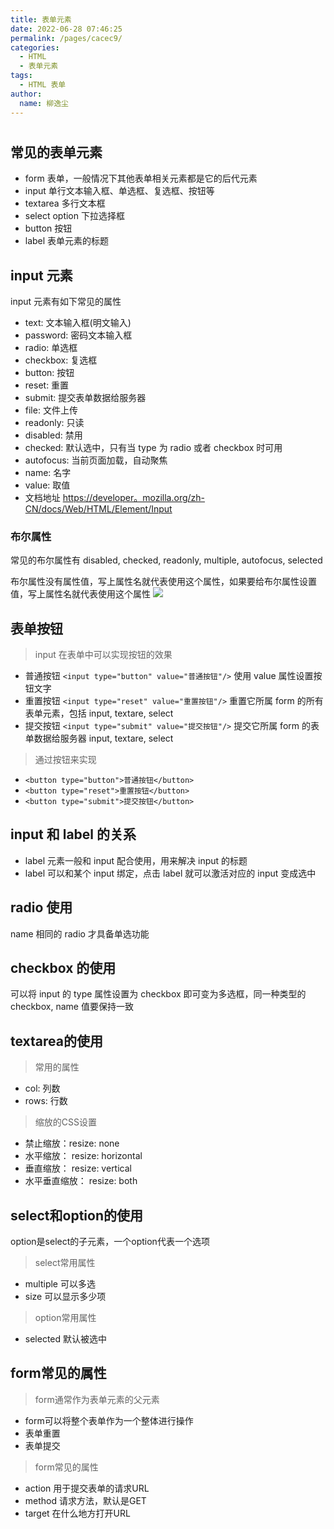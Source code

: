 ```yaml
---
title: 表单元素
date: 2022-06-28 07:46:25
permalink: /pages/cacec9/
categories:
  - HTML
  - 表单元素
tags:
  - HTML 表单
author:
  name: 柳逸尘
---
```


#

## 常见的表单元素

- form 表单，一般情况下其他表单相关元素都是它的后代元素
- input 单行文本输入框、单选框、复选框、按钮等
- textarea 多行文本框
- select option 下拉选择框
- button 按钮
- label 表单元素的标题

## input 元素

input 元素有如下常见的属性

- text: 文本输入框(明文输入)
- password: 密码文本输入框
- radio: 单选框
- checkbox: 复选框
- button: 按钮
- reset: 重置
- submit: 提交表单数据给服务器
- file: 文件上传
- readonly: 只读
- disabled: 禁用
- checked: 默认选中，只有当 type 为 radio 或者 checkbox 时可用
- autofocus: 当前页面加载，自动聚焦
- name: 名字
- value: 取值
- 文档地址 <a href="https://developer.mozilla.org/zh-CN/docs/Web/HTML/Element/Input" target="_blank">https://developer。mozilla.org/zh-CN/docs/Web/HTML/Element/Input</a>

### 布尔属性

常见的布尔属性有 disabled, checked, readonly, multiple, autofocus, selected<br/>

布尔属性没有属性值，写上属性名就代表使用这个属性，如果要给布尔属性设置值，写上属性名就代表使用这个属性
![](https://cdn.staticaly.com/gh/liuyichens/blog_img@main/20220628075948.png)

## 表单按钮

> input 在表单中可以实现按钮的效果

- 普通按钮 `<input type="button" value="普通按钮"/>` 使用 value 属性设置按钮文字
- 重置按钮 `<input type="reset" value="重置按钮"/>` 重置它所属 form 的所有表单元素，包括 input, textare, select
- 提交按钮 `<input type="submit" value="提交按钮"/>` 提交它所属 form 的表单数据给服务器 input, textare, select

> 通过按钮来实现

- `<button type="button">普通按钮</button>`
- `<button type="reset">重置按钮</button>`
- `<button type="submit">提交按钮</button>`

## input 和 label 的关系

- label 元素一般和 input 配合使用，用来解决 input 的标题
- label 可以和某个 input 绑定，点击 label 就可以激活对应的 input 变成选中

## radio 使用

name 相同的 radio 才具备单选功能

## checkbox 的使用

可以将 input 的 type 属性设置为 checkbox 即可变为多选框，同一种类型的 checkbox, name 值要保持一致


## textarea的使用
> 常用的属性
* col: 列数
* rows: 行数

> 缩放的CSS设置
* 禁止缩放：resize: none
* 水平缩放： resize: horizontal
* 垂直缩放： resize: vertical
* 水平垂直缩放： resize: both

## select和option的使用
option是select的子元素，一个option代表一个选项

> select常用属性
* multiple  可以多选
* size  可以显示多少项
> option常用属性
* selected 默认被选中

## form常见的属性

> form通常作为表单元素的父元素
* form可以将整个表单作为一个整体进行操作
* 表单重置
* 表单提交

> form常见的属性
* action 用于提交表单的请求URL
* method 请求方法，默认是GET
* target 在什么地方打开URL